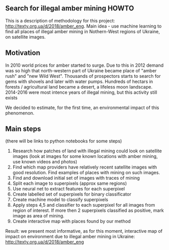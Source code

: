 ## Search for illegal amber mining HOWTO

This is a description of methodology for this project: http://texty.org.ua/d/2018/amber_eng.
Main idea - use machine learning to find all places of illegal amber mining in Nothern-West regions of Ukraine, on satellite images.


## Motivation

In 2010 world prices for amber started to surge. Due to this in 2012 demand was so high that north-western part of Ukraine became place of "amber rush" and "new Wild West". Thousands of prospectors starts to search for gems with shovels and later with water pumps. Hundreds of hectars in forests / agricultural land became a desert, a lifeless moon landscape. 2014-2016 were most intence years of illegal mining, but this activity still exists 

We decided to estimate, for the first time, an environmental impact of this phenomenon. 


## Main steps 
(there will be links to python notebooks for some steps)

1. Research how patches of land with illegal mining could look on satellite images (look at images for some known locations with amber mining, use known videos and photos)
2. Find which map providers have relatively recent satellite images with good resolution. Find examples of places with mining on such images.
3. Find and download initial set of images with traces of mining
4. Split each image to superpixels (approx same regions)
5. Use neural net to extract features for each superpixel
6. Create labelled set of superpixels for binary classificator
7. Create machine model to classify superpixels
8. Apply steps 4,5 and classifier to each superpixel for all images from region of interest. If more then 2 superpixels classified as positive, mark image as area of mining.
9. Create interactive map with places found by our method   


Result: we present most informative, as for this moment, interactive map of impact on environment due to illegal amber mining in Ukraine: http://texty.org.ua/d/2018/amber_eng
